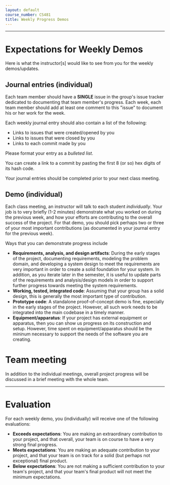 ```yaml
---
layout: default
course_number: CS481
title: Weekly Progress Demos
---
```


--- --- --- --- --- --- --- --- --- --- --- --- --- --- --- --- --- --- --- --- --- --- --- ---



# Expectations for Weekly Demos

Here is what the instructor[s] would like to see from you for the weekly demos/updates.


## Journal entries (individual)

Each team member should have a **SINGLE** issue in the group's issue tracker dedicated to documenting that team member's
progress.  Each week, each team member should add at least one comment to this "issue" to document his or her work for the week.
  
Each weekly journal entry should also contain a list of the following:

* Links to issues that were created/opened by you 
* Links to issues that were closed by you
* Links to each commit made by you

Please format your entry as a *bulleted list*.

You can create a link to a commit by pasting the first 8 (or so) hex digits of its hash code.

Your journal entries should be completed prior to your next class meeting.


## Demo (individual)

Each class meeting, an instructor will talk to each student *individually*. Your job is to very briefly (1-2 minutes) demonstrate what you worked on during the previous week, and how your efforts are contributing to the overall success of the project. For that demo, you should pick perhaps two or three of your most important contributions (as documented in your journal entry for the previous week).

Ways that you can demonstrate progress include

* **Requirements, analysis, and design artifacts**: During the early stages of the project, documenting requirements, modeling the problem domain, and developing a system design to meet the requirements are very important in order to create a solid foundation for your system.  In addition, as you iterate later in the semester, it is useful to update parts of the requirements and analysis/design models in order to support further progress towards meeting the system requirements.
* **Working, tested, integrated code**: Assuming that your group has a solid design, this is generally the most important type of contribution.
* **Prototype code**: A standalone proof-of-concept demo is fine, especially in the early stages of the project.  However, all such work needs to be integrated into the main codebase in a timely manner.
* **Equipment/apparatus**: If your project has external equipment or apparatus, then you can show us progress on its construction and setup.  However, time spent on equipment/apparatus should be the mininum necessary to support the needs of the software you are creating.

# Team meeting

In addition to the individual meetings, overall project progress will be discussed in a brief meeting with the whole team.

--- --- --- --- --- --- --- --- --- --- --- --- --- --- --- --- --- --- --- --- --- --- --- ---



# Evaluation

For each weekly demo, you (individually) will receive one of the following evaluations:

* **Exceeds expectations**: You are making an extraordinary contribution to your project, and that overall, your team is on course to have a very strong final progress.
* **Meets expectations**: You are making an adequate contribution to your project, and that your team is on track for a solid (but perhaps not exceptional) final product.
* **Below expectations**: You are not making a sufficient contribution to your team's project, and that your team's final product will not meet the minimum expectations.
